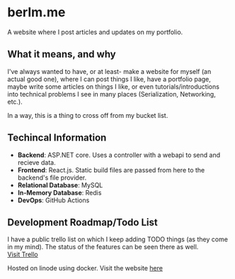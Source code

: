 # berlm.me
A website where I post articles and updates on my portfolio.

## What it means, and why
I've always wanted to have, or at least- make a website for myself (an actual good one), where I can post things I like, have a portfolio page, maybe write some articles on things I like, or even tutorials/introductions into technical problems I see in many places (Serialization, Networking, etc.).  

In a way, this is a thing to cross off from my bucket list.

## Techincal Information
- **Backend**: ASP.NET core. Uses a controller with a webapi to send and recieve data.
- **Frontend**: React.js. Static build files are passed from here to the backend's file provider.
- **Relational Database**: MySQL
- **In-Memory Database**: Redis
- **DevOps**: GitHub Actions

## Development Roadmap/Todo List
I have a public trello list on which I keep adding TODO things (as they come in my mind). The status of the features can be seen there as well.  
[Visit Trello](https://trello.com/b/tiAUMBKK/)

Hosted on linode using docker. Visit the website [here](https://berlm.me/)

